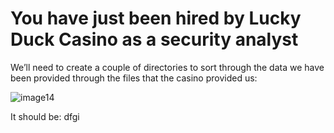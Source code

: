 # You have just been hired by Lucky Duck Casino as a security analyst

We’ll need to create a couple of directories to sort through the data we have been provided through the files that the casino provided us:

![image14](https://user-images.githubusercontent.com/115432675/211062312-9aa42eba-4ff9-4dae-af63-579bbc6d051f.png)
 
 It should be: dfgi
